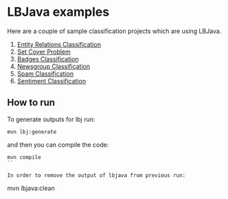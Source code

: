 # LBJava examples 

Here are a couple of sample classification projects which are using LBJava.

1. [Entity Relations Classification](src/main/java/edu/illinois/cs/cogcomp/lbjava/examples/entityRelation/README.md)
2. [Set Cover Problem](src/main/java/edu/illinois/cs/cogcomp/lbjava/examples/setCover/README.md)
3. [Badges Classification](src/main/java/edu/illinois/cs/cogcomp/lbjava/examples/badges/README.md)
4. [Newsgroup Classification](src/main/java/edu/illinois/cs/cogcomp/lbjava/examples/newsgroup/README.md)
5. [Spam Classification](src/main/java/edu/illinois/cs/cogcomp/lbjava/examples/spam/README.md)
6. [Sentiment Classification](src/main/java/edu/illinois/cs/cogcomp/lbjava/examples/sentiment/README.md)

## How to run 
To generate outputs for lbj run: 
```
mvn lbj:generate
```

and then you can compile the code: 
```
mvn compile
``

In order to remove the output of lbjava from previous run: 
```
mvn lbjava:clean
```

